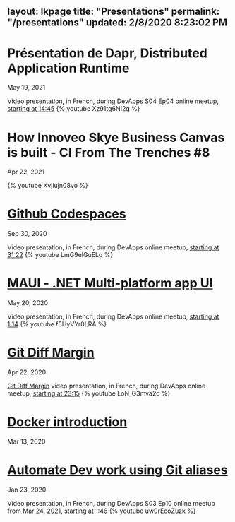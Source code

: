 layout: lkpage
title: "Presentations"
permalink: "/presentations"
updated: 2/8/2020 8:23:02 PM
---

# Présentation de Dapr, Distributed Application Runtime 
May 19, 2021

Video presentation, in French, during DevApps S04 Ep04 online meetup, [starting at 14:45](https://youtu.be/Xz91tq6NI2g?t=890)
{% youtube Xz91tq6NI2g %}

# How Innoveo Skye Business Canvas is built - CI From The Trenches #8
Apr 22, 2021

{% youtube Xvjiujn08vo %}

# [Github Codespaces](https://laurentkempe.com/presentations/Github%20Codespaces/#/)
Sep 30, 2020

Video presentation, in French, during DevApps online meetup, [starting at 31:22](https://youtu.be/LmG9eIGuELo?t=1883)
{% youtube LmG9eIGuELo %}

# [MAUI - .NET Multi-platform app UI](https://laurentkempe.com/presentations/dotNET%20Multi-platform%20App%20UI/#/)
May 20, 2020

Video presentation, in French, during DevApps online meetup, [starting at 1:14](https://youtu.be/f3HyVYr0LRA?t=74)
{% youtube f3HyVYr0LRA %}

# [Git Diff Margin](https://laurentkempe.com/presentations/Git%20Diff%20Margin/index.html#/)
Apr 22, 2020

[Git Diff Margin](https://marketplace.visualstudio.com/items?itemName=LaurentKempe.GitDiffMargin) video presentation, in French, during DevApps online meetup, [starting at 23:15](https://youtu.be/LoN_G3mva2c?t=1395)
{% youtube LoN_G3mva2c %}

# [Docker introduction](https://laurentkempe.com/presentations/Docker%20introduction/index.html#/)
Mar 13, 2020

# [Automate Dev work using Git aliases](https://laurentkempe.com/presentations/Automate%20Dev%20work%20using%20Git%20aliases/index.html#/)
Jan 23, 2020

Video presentation, in French, during DevApps S03 Ep10 online meetup from Mar 24, 2021, [starting at 1:46](https://youtu.be/uw0rEcoZuzk?t=106)
{% youtube uw0rEcoZuzk %}
